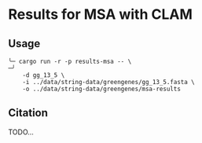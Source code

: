 # Results for MSA with CLAM

## Usage

```shell
╰─ cargo run -r -p results-msa -- \                                                                                                                                               ─╯
    -d gg_13_5 \
    -i ../data/string-data/greengenes/gg_13_5.fasta \
    -o ../data/string-data/greengenes/msa-results
```

## Citation

TODO...
